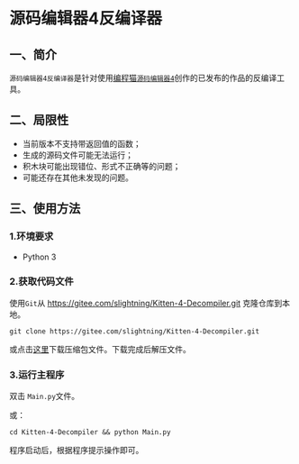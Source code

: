 # 源码编辑器4反编译器

## 一、简介

`源码编辑器4反编译器`是针对使用[编程猫](https://shequ.codemao.cn)[`源码编辑器4`](https://kitten4.codemao.cn/)创作的已发布的作品的反编译工具。

## 二、局限性

- 当前版本不支持带返回值的函数；
- 生成的源码文件可能无法运行；
- 积木块可能出现错位、形式不正确等的问题；
- 可能还存在其他未发现的问题。

## 三、使用方法

### 1.环境要求

- Python 3

### 2.获取代码文件

使用`Git`从 https://gitee.com/slightning/Kitten-4-Decompiler.git 克隆仓库到本地。
```Shell
git clone https://gitee.com/slightning/Kitten-4-Decompiler.git
```

或点击[这里](https://gitee.com/slightning/Kitten-4-Decompiler/repository/archive/main.zip)下载压缩包文件。下载完成后解压文件。

### 3.运行主程序

双击 `Main.py`文件。

或：
```
cd Kitten-4-Decompiler && python Main.py
```

程序启动后，根据程序提示操作即可。
